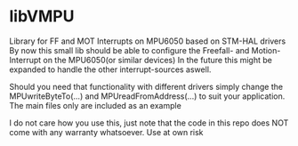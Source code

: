 # libVMPU
Library for FF and MOT Interrupts on MPU6050 based on STM-HAL drivers
By now this small lib should be able to configure the Freefall- and Motion- Interrupt on the MPU6050(or similar devices)
In the future this might be expanded to handle the other interrupt-sources aswell.

Should you need that functionality with different drivers simply change the MPUwriteByteTo(...) and MPUreadFromAddress(...) to suit your application.
The main files only are included as an example

I do not care how you use this, just note that the code in this repo does NOT come with any warranty whatsoever. Use at own risk
